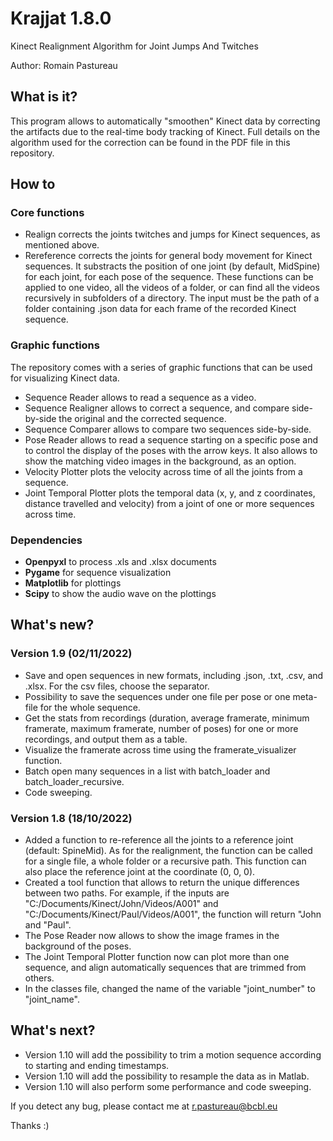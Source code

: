 # **Krajjat 1.8.0**
Kinect Realignment Algorithm for Joint Jumps And Twitches

Author: Romain Pastureau

## What is it?
This program allows to automatically "smoothen" Kinect data by correcting the artifacts due to the real-time body tracking of Kinect. Full details on the algorithm used for the correction can be found in the PDF file in this repository.

## How to

### Core functions
* Realign corrects the joints twitches and jumps for Kinect sequences, as mentioned above. 
* Rereference corrects the joints for general body movement for Kinect sequences. It substracts the position of one joint (by default, MidSpine) for each joint, for each pose of the sequence.
These functions can be applied to one video, all the videos of a folder, or can find all the videos recursively in subfolders of a directory. The input must be the path of a folder containing .json data for each frame of the recorded Kinect sequence.

### Graphic functions
The repository comes with a series of graphic functions that can
be used for visualizing Kinect data.
* Sequence Reader allows to read a sequence as a video.
* Sequence Realigner allows to correct a sequence, and compare side-by-side the original and the corrected sequence.
* Sequence Comparer allows to compare two sequences side-by-side.
* Pose Reader allows to read a sequence starting on a specific pose and to control the display of the poses with the arrow keys. It also allows to show the matching video images in the background, as an option.
* Velocity Plotter plots the velocity across time of all the joints from a sequence.
* Joint Temporal Plotter plots the temporal data (x, y, and z coordinates, distance travelled and velocity) from a joint of one or more sequences across time.

### Dependencies
* **Openpyxl** to process .xls and .xlsx documents
* **Pygame** for sequence visualization
* **Matplotlib** for plottings
* **Scipy** to show the audio wave on the plottings

## What's new?

### Version 1.9 (02/11/2022)
* Save and open sequences in new formats, including .json, .txt, .csv, and .xlsx. For the csv files, choose the separator.
* Possibility to save the sequences under one file per pose or one meta-file for the whole sequence.
* Get the stats from recordings (duration, average framerate, minimum framerate, maximum framerate, number of poses) for one or more recordings, and output them as a table.
* Visualize the framerate across time using the framerate_visualizer function.
* Batch open many sequences in a list with batch_loader and batch_loader_recursive.
* Code sweeping.

### Version 1.8 (18/10/2022)
* Added a function to re-reference all the joints to a reference joint (default: SpineMid). As for the realignment, the function can be called for a single file, a whole folder or a recursive path. This function can also place the reference joint at the coordinate (0, 0, 0).
* Created a tool function that allows to return the unique differences between two paths. For example, if the inputs are "C:/Documents/Kinect/John/Videos/A001" and "C:/Documents/Kinect/Paul/Videos/A001", the function will return "John and "Paul".
* The Pose Reader now allows to show the image frames in the background of the poses.
* The Joint Temporal Plotter function now can plot more than one sequence, and align automatically sequences that are trimmed from others.
* In the classes file, changed the name of the variable "joint_number" to "joint_name".
 
## What's next?
* Version 1.10 will add the possibility to trim a motion sequence according to starting and ending timestamps.
* Version 1.10 will add the possibility to resample the data as in Matlab.
* Version 1.10 will also perform some performance and code sweeping.

If you detect any bug, please contact me at r.pastureau@bcbl.eu

Thanks :)